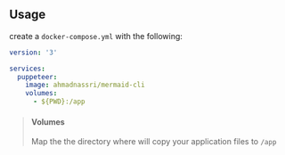 ## Usage

create a `docker-compose.yml` with the following:

```yaml
version: '3'

services:
  puppeteer:
    image: ahmadnassri/mermaid-cli
    volumes:
      - ${PWD}:/app
```

> #### Volumes
>
> Map the the directory where will copy your application files to `/app`
